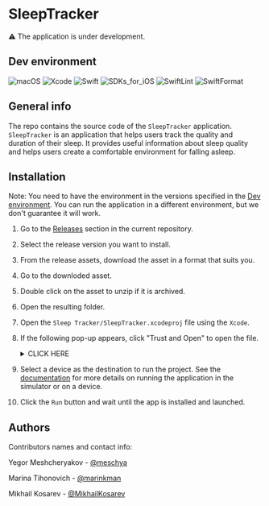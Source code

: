 # SleepTracker

⚠️ The application is under development.

## Dev environment

![macOS](https://img.shields.io/badge/macOS-13.0+-311B6B)
![Xcode](https://img.shields.io/badge/Xcode-14.0+-91FFB6)
![Swift](https://img.shields.io/badge/Swift-5.8-9D91FF)
![SDKs_for_iOS](https://img.shields.io/badge/SDKs%20for%20iOS-16.0+-F3FF91)
![SwiftLint](https://img.shields.io/badge/SwiftLint-0.51.0-3828B7)
![SwiftFormat](https://img.shields.io/badge/SwiftFormat-0.51.7-FFBDF7)

## General info

The repo contains the source code of the `SleepTracker` application.
`SleepTracker` is an application that helps users track the quality and duration of their sleep. It provides useful information about sleep quality and helps users create a comfortable environment for falling asleep. 

## Installation

Note: You need to have the environment in the versions specified in the [Dev environment](#dev-environment). You can run the application in a different environment, but we don't guarantee it will work.

1. Go to the [Releases](https://github.com/ios-course/swiftcowboys-team-project/releases) section in the current repository.
1. Select the release version you want to install.
1. From the release assets, download the asset in a format that suits you.
1. Go to the downloded asset.
1. Double click on the asset to unzip if it is archived.
1. Open the resulting folder.
1. Open the `Sleep Tracker/SleepTracker.xcodeproj` file using the `Xcode`.
1. If the following pop-up appears, click "Trust and Open" to open the file.
   <details>
   <summary>CLICK HERE</summary>
   <p>
   
   <img src="./Docs/Images/Warning_when_opening_a_project.png" width="30%" height="30%">
   
   </p>
   </details>
1. Select a device as the destination to run the project. See the [documentation](https://developer.apple.com/documentation/xcode/running-your-app-in-simulator-or-on-a-device) for more details on running the application in the simulator or on a device.
8. Click the `Run` button and wait until the app is installed and launched.

## Authors

Contributors names and contact info:

Yegor Meshcheryakov - [@meschya](https://github.com/meschya)

Marina Tihonovich - [@marinkman](https://github.com/marinkman)

Mikhail Kosarev - [@MikhailKosarev](https://github.com/MikhailKosarev)
